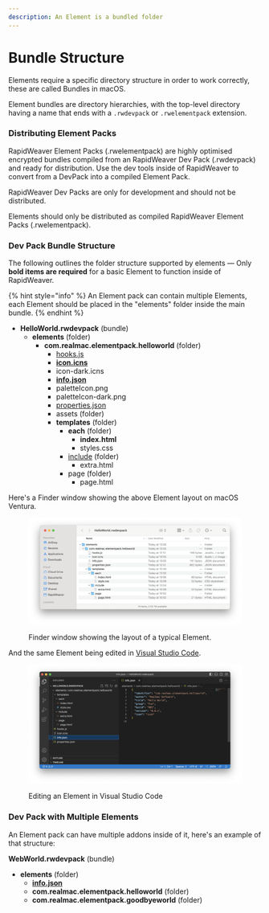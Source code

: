 ```yaml
---
description: An Element is a bundled folder
---
```


# Bundle Structure

Elements require a specific directory structure in order to work correctly, these are called Bundles in macOS.

Element bundles are directory hierarchies, with the top-level directory having a name that ends with a `.rwdevpack` or `.rwelementpack` extension.

### Distributing Element Packs

RapidWeaver Element Packs (.rwelementpack) are highly optimised encrypted bundles compiled from an RapidWeaver Dev Pack (.rwdevpack) and ready for distribution. Use the dev tools inside of RapidWeaver to convert from a DevPack into a compiled Element Pack.

RapidWeaver Dev Packs are only for development and should not be distributed.

Elements should only be distributed as compiled RapidWeaver Element Packs (.rwelementpack).

### Dev Pack Bundle Structure

The following outlines the folder structure supported by elements — Only **bold items are required** for a basic Element to function inside of RapidWeaver.

{% hint style="info" %}
An Element pack can contain multiple Elements, each Element should be placed in the "elements" folder inside the main bundle.
{% endhint %}

* **HelloWorld.rwdevpack** (bundle)
  * **elements** (folder)
    * **com.realmac.elementpack.helloworld** (folder)
      * [hooks.js](bundle-structure/hooks.md)
      * [**icon.icns**](bundle-structure/icons.md)
      * icon-dark.icns
      * [**info.json**](bundle-structure/info.json.md)
      * paletteIcon.png
      * paletteIcon-dark.png
      * [properties.json](../template-language/bundle-structure/properties.md)
      * assets (folder)
      * **templates** (folder)
        * **each** (folder)
          * **index.html**
          * styles.css
        * [include](bundle-structure/include.md) (folder)
          * extra.html
        * page (folder)
          * page.html

Here's a Finder window showing the above Element layout on macOS Ventura.

<figure><img src="../.gitbook/assets/CleanShot 2023-05-31 at 14.08.03@2x.png" alt=""><figcaption><p>Finder window showing the layout of a typical Element.</p></figcaption></figure>

And the same Element being edited in [Visual Studio Code](https://code.visualstudio.com).

<figure><img src="../.gitbook/assets/CleanShot 2023-05-31 at 14.26.45@2x.png" alt=""><figcaption><p>Editing an Element in Visual Studio Code</p></figcaption></figure>

### Dev Pack with Multiple Elements

An Element pack can have multiple addons inside of it, here's an example of that structure:

**WebWorld.rwdevpack** (bundle)

* **elements** (folder)
  * [**info.json**](bundle-structure/info.json.md)
  * **com.realmac.elementpack.helloworld** (folder)
  * **com.realmac.elementpack.goodbyeworld** (folder)

